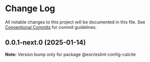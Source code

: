 # Change Log

All notable changes to this project will be documented in this file.
See [Conventional Commits](https://conventionalcommits.org) for commit guidelines.

## 0.0.1-next.0 (2025-01-14)

**Note:** Version bump only for package @esri/eslint-config-calcite
